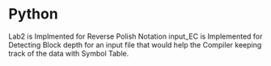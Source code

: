 # Python
Lab2 is Implmented for Reverse Polish Notation
input_EC is Implemented for Detecting Block depth for an input file that would help the Compiler keeping track of the data with Symbol Table.
